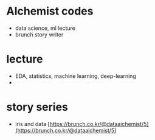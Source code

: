 # AIchemist codes
   - data science, ml lecture
   - brunch story writer

# lecture
 - EDA, statistics, machine learning, deep-learning
 - 
# story series
- iris and data
  [https://brunch.co.kr/@dataaichemist/5](https://brunch.co.kr/@dataaichemist/5)